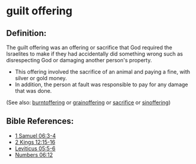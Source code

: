 # guilt offering #

## Definition: ##

The guilt offering was an offering or sacrifice that God required the Israelites to make if they had accidentally did something wrong such as disrespecting God or damaging another person's property.

* This offering involved the sacrifice of an animal and paying a fine, with silver or gold money.
* In addition, the person at fault was responsible to pay for any damage that was done.

(See also: [burntoffering](../other/burntoffering.md) or [grainoffering](../other/grainoffering.md) or [sacrifice](../other/sacrifice.md) or [sinoffering](../other/sinoffering.md))

## Bible References: ##

* [1 Samuel 06:3-4](https://door43.org/en/bible/notes/1sa/06/03)
* [2 Kings 12:15-16](https://door43.org/en/bible/notes/2ki/12/15)
* [Leviticus 05:5-6](https://door43.org/en/bible/notes/lev/05/05)
* [Numbers 06:12](https://door43.org/en/bible/notes/num/06/12)

